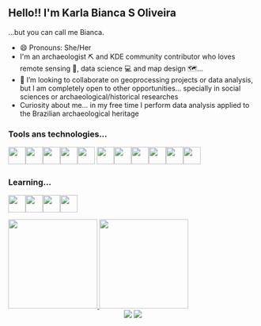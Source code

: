 ## Hello!! I'm Karla Bianca S Oliveira
...but you can call me Bianca.

- 😄 Pronouns: She/Her
- I'm an archaeologist ⛏️ and KDE community contributor who loves remote sensing 📡, data science 💻 and map design 🗺️...
- 🔭 I’m looking to collaborate on geoprocessing projects or data analysis, but I am completely open to other opportunities... specially in social sciences or archaeological/historical researches
- Curiosity about me... in my free time I perform data analysis applied to the Brazilian archaeological heritage


### Tools ans technologies...
<img src="https://cdn.jsdelivr.net/gh/devicons/devicon/icons/linux/linux-original.svg" width="35" height="35"/><img src="https://cdn.jsdelivr.net/gh/devicons/devicon/icons/markdown/markdown-original.svg" width="35" height="35"/><img src="https://cdn.jsdelivr.net/gh/devicons/devicon/icons/jupyter/jupyter-original-wordmark.svg" width="35" height="35"/><img src="https://cdn.jsdelivr.net/gh/devicons/devicon/icons/python/python-original.svg" width="35" height="35"/><img src="https://cdn.jsdelivr.net/gh/devicons/devicon/icons/pycharm/pycharm-original.svg" width="35" height="35"/> <img src="https://cdn.jsdelivr.net/gh/devicons/devicon/icons/html5/html5-original.svg" width="35" height="35"/><img src="https://cdn.jsdelivr.net/gh/devicons/devicon/icons/javascript/javascript-original.svg" width="35" height="35"/><img src="https://cdn.jsdelivr.net/gh/devicons/devicon/icons/css3/css3-original.svg" width="35" height="35"/><img src="https://cdn.jsdelivr.net/gh/devicons/devicon/icons/git/git-original.svg" width="35" height="35"/><img src="https://cdn.jsdelivr.net/gh/devicons/devicon/icons/pandas/pandas-original.svg" width="35" height="35"/><img src="https://cdn.jsdelivr.net/gh/devicons/devicon/icons/numpy/numpy-original.svg" width="35" height="35"/>
          
          
          



### Learning...
<img src="https://cdn.jsdelivr.net/gh/devicons/devicon/icons/tensorflow/tensorflow-original.svg" width="35" height="35"/><img src="https://cdn.jsdelivr.net/gh/devicons/devicon/icons/postgresql/postgresql-original.svg" width="35" height="35"/><img src="https://cdn.jsdelivr.net/gh/devicons/devicon/icons/nodejs/nodejs-original.svg" width="35" height="35"/><img src="https://cdn.jsdelivr.net/gh/devicons/devicon/icons/django/django-plain.svg" width="35" height="35"/>

          
<div>
<a href="https://github.com/kabianca">
<img height="180em" src="https://github-readme-stats.vercel.app/api/top-langs/?username=kabianca&layout=compact&langs_count=7&theme=dracula"/>
<img height="180em" src="https://github-readme-stats.vercel.app/api?username=kabianca&show_icons=true&theme=dracula&include_all_commits=true&count_private=true"/>
</div>


<div align="center"> 
  <a href = "mailto:kbiancasol@gmail.com"><img src="https://img.shields.io/badge/Gmail-D14836?style=for-the-badge&logo=gmail&logoColor=white" target="_blank"></a>
  <a href="https://www.linkedin.com/in/karlabiancasol/" target="_blank"><img src="https://img.shields.io/badge/-LinkedIn-%230077B5?style=for-the-badge&logo=linkedin&logoColor=white" target="_blank"></a> 
</div>

<!---
kabianca/kabianca is a ✨ special ✨ repository because its `README.md` (this file) appears on your GitHub profile.
You can click the Preview link to take a look at your changes.
--->
